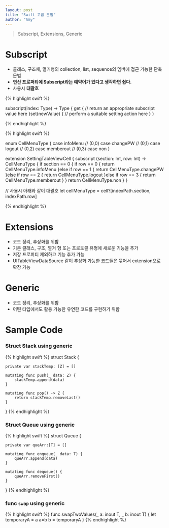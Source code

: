 ```yaml
---
layout: post
title: "Swift 고급 문법"
author: "Amy"
---
```


> Subscript, Extensions, Generic

# Subscript
- 클래스, 구조체, 열거형의 collection, list, sequence의 멤버에 접근 가능한 단축문법
- **연산 프로퍼티에 Subscript라는 예약어가 있다고 생각하면 쉽다.**
- 사용시 **대괄호**

{% highlight swift %}

subscript(index: Type) -> Type {	get {
		// return an appropriate subscript value here
	}set(newValue) {
		// perform a suitable setting action here	}
}

{% endhighlight %}


{% highlight swift %}

enum CellMenuType {
    case infoMenu // (0,0)
    case changePW // (0,1)
    case logout // (0,2)
    case memberout // (0,3)
    case non
}

extension SettingTableViewCell {
    subscript (section: Int, row: Int) -> CellMenuType {
        if section == 0 {
            if row == 0 {
                return CellMenuType.infoMenu
            }else if row == 1 {
                return CellMenuType.changePW
            }else if row == 2 {
                return CellMenuType.logout
            }else if row == 3 {
                return CellMenuType.memberout
            }
        }
        return CellMenuType.non
    }
}

// 사용시 아래와 같이 대괄호
let cellMenuType = cell?[indexPath.section, indexPath.row]

{% endhighlight %}


# Extensions
- 코드 정리, 추상화를 위함
- 기존 클래스, 구조, 열거 형 또는 프로토콜 유형에 새로운 기능을 추가
- 저장 프로퍼티 제외하고 기능 추가 가능
- UITableViewDataSource 같이 추상화 가능한 코드들은 묶어서 extension으로 확장 가능


# Generic
- 코드 정리, 추상화를 위함
- 어떤 타입에서도 활용 가능한 유연한 코드를 구현하기 위함


# Sample Code
### Struct Stack using generic
{% highlight swift %}
struct Stack<Z> {
    
    private var stackTemp: [Z] = []
    
    mutating func push(_ data: Z) {
        stackTemp.append(data)
    }
    
    mutating func pop() -> Z {
        return stackTemp.removeLast()
    }
    
}
{% endhighlight %}

### Struct Queue using generic
{% highlight swift %}
struct Queue<T> {
    
    private var queArr:[T] = []
    
    mutating func enqueue(_ data: T) {
        queArr.append(data)
    }
    
    mutating func dequeue() {
        queArr.removeFirst()
    }
    
}
{% endhighlight %}


### func `swap` using generic
{% highlight swift %}
func swapTwoValues<T>(_ a: inout T, _ b: inout T) { 
	let temporaryA = a	a=b	b = temporaryA}
{% endhighlight %}
